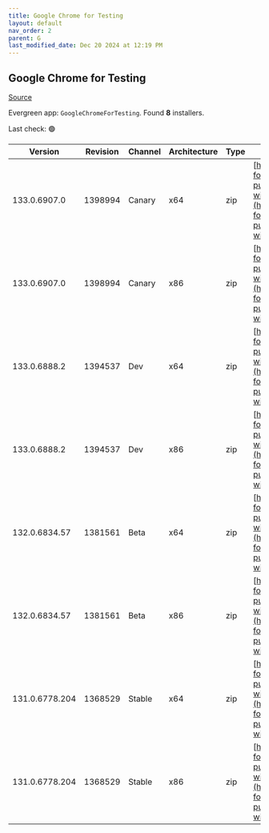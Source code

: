 ```yaml
---
title: Google Chrome for Testing
layout: default
nav_order: 2
parent: G
last_modified_date: Dec 20 2024 at 12:19 PM
---
```


## Google Chrome for Testing

[Source](https://googlechromelabs.github.io/chrome-for-testing/)

Evergreen app: `GoogleChromeForTesting`. Found **8** installers.

Last check: 🟢

| Version        | Revision | Channel | Architecture | Type | URI                                                                                                                                                                                              |
| -------------- | -------- | ------- | ------------ | ---- | ------------------------------------------------------------------------------------------------------------------------------------------------------------------------------------------------ |
| 133.0.6907.0   | 1398994  | Canary  | x64          | zip  | [https://storage.googleapis.com/chrome-for-testing-public/133.0.6907.0/win64/chrome-win64.zip](https://storage.googleapis.com/chrome-for-testing-public/133.0.6907.0/win64/chrome-win64.zip)     |
| 133.0.6907.0   | 1398994  | Canary  | x86          | zip  | [https://storage.googleapis.com/chrome-for-testing-public/133.0.6907.0/win32/chrome-win32.zip](https://storage.googleapis.com/chrome-for-testing-public/133.0.6907.0/win32/chrome-win32.zip)     |
| 133.0.6888.2   | 1394537  | Dev     | x64          | zip  | [https://storage.googleapis.com/chrome-for-testing-public/133.0.6888.2/win64/chrome-win64.zip](https://storage.googleapis.com/chrome-for-testing-public/133.0.6888.2/win64/chrome-win64.zip)     |
| 133.0.6888.2   | 1394537  | Dev     | x86          | zip  | [https://storage.googleapis.com/chrome-for-testing-public/133.0.6888.2/win32/chrome-win32.zip](https://storage.googleapis.com/chrome-for-testing-public/133.0.6888.2/win32/chrome-win32.zip)     |
| 132.0.6834.57  | 1381561  | Beta    | x64          | zip  | [https://storage.googleapis.com/chrome-for-testing-public/132.0.6834.57/win64/chrome-win64.zip](https://storage.googleapis.com/chrome-for-testing-public/132.0.6834.57/win64/chrome-win64.zip)   |
| 132.0.6834.57  | 1381561  | Beta    | x86          | zip  | [https://storage.googleapis.com/chrome-for-testing-public/132.0.6834.57/win32/chrome-win32.zip](https://storage.googleapis.com/chrome-for-testing-public/132.0.6834.57/win32/chrome-win32.zip)   |
| 131.0.6778.204 | 1368529  | Stable  | x64          | zip  | [https://storage.googleapis.com/chrome-for-testing-public/131.0.6778.204/win64/chrome-win64.zip](https://storage.googleapis.com/chrome-for-testing-public/131.0.6778.204/win64/chrome-win64.zip) |
| 131.0.6778.204 | 1368529  | Stable  | x86          | zip  | [https://storage.googleapis.com/chrome-for-testing-public/131.0.6778.204/win32/chrome-win32.zip](https://storage.googleapis.com/chrome-for-testing-public/131.0.6778.204/win32/chrome-win32.zip) |
